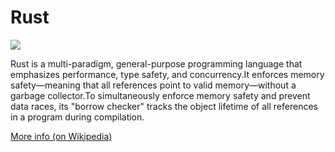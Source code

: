 
# Rust  
![](https://www.tiobe.com/wp-content/themes/tiobe/tiobe-index/images/Rust.png)



Rust is a multi-paradigm, general-purpose programming language that emphasizes performance, type safety, and concurrency.It enforces memory safety—meaning that all references point to valid memory—without a garbage collector.To simultaneously enforce memory safety and prevent data races, its "borrow checker" tracks the object lifetime of all references in a program during compilation.

[More info (on Wikipedia)](https://en.wikipedia.org/wiki/Rust_(programming_language))
